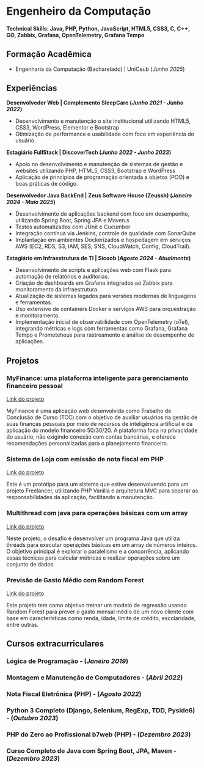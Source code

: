 # Engenheiro da Computação

#### Technical Skills: Java, PHP, Python, JavaScript, HTML5, CSS3, C, C++, GO, Zabbix, Grafana, OpenTelemetry, Grafana Tempo

## Formação Acadêmica
- Engenharia da Computação (Bacharelado) | UniCeub (_Junho 2025_)
  
## Experiências
**Desenvolvedor Web | Complemento SleepCare (_Junho 2021 - Junho 2022_)**
- Desenvolvimento e manutenção o site institucional utilizando HTML5, CSS3, WordPress, Elementor e Bootstrap
- Otimização de performance e usabilidade com foco em experiência do usuário.

**Estagiário FullStack | DiscoverTech (_Junho 2022 - Junho 2023_)**
- Apoio no desenvolvimento e manutenção de sistemas de gestão e websites utilizando PHP, HTML5, CSS3, Bootstrap e WordPress
- Aplicação de princípios de programação orientada a objetos (POO) e boas práticas de código.
  
**Desenvolvedor Java BackEnd | Zeus Software House (Zeussh) (_Janeiro 2024 - Maio 2025_)**
- Desenvolvimento de aplicações backend com foco em desempenho, utilizando Spring Boot, Spring JPA e Maven.s
- Testes automatizados com JUnit e Cucumber
- Integração contínua via Jenkins, controle de qualidade com SonarQube
- Implantação em ambientes Dockerizados e hospedagem em serviços AWS (EC2, RDS, S3, IAM, SES, SNS, CloudWatch, Config, CloudTrail).

**Estagiário em Infraestrutura de TI | Sicoob (_Agosto 2024 - Atualmente_)**
- Desenvolvimento de scripts e aplicações web com Flask para automação de relatórios e auditorias.
- Criação de dashboards em Grafana integrados ao Zabbix para monitoramento da infraestrutura.
- Atualização de sistemas legados para versões modernas de linguagens e ferramentas.
- Uso extensivo de containers Docker e serviços AWS para orquestração e monitoramento. 
- Implementação inicial de observabilidade com OpenTelemetry (oTel), integrando métricas e logs com ferramentas como Grafana, Grafana Tempo e Prometeheus para rastreamento e análise de desempenho de aplicações.


## Projetos

### MyFinance: uma plataforma inteligente para gerenciamento financeiro pessoal
[Link do projeto](https://github.com/pedro-rods/myFinance)

MyFinance é uma aplicação web desenvolvida como Trabalho de Conclusão de Curso (TCC) com o objetivo de auxiliar usuários na gestão de suas finanças pessoais por meio de recursos de inteligência artificial e da aplicação do modelo financeiro 50/30/20. A plataforma foca na privacidade do usuário, não exigindo conexão com contas bancárias, e oferece recomendações personalizadas para o planejamento financeiro.


### Sistema de Loja com emissão de nota fiscal em PHP
[Link do projeto](https://github.com/pedro-rods/Prototipo-nfephp)

Este é um protótipo para um sistema que estive desenvolvendo para um projeto Freelancer, utilizando PHP Vanilla e arquitetura MVC para separar as responsabilidades da aplicação, facilitando a manutenção. 


### Multithread com java para operações básicas com um array
[Link do projeto](https://github.com/pedro-rods/Trabalho-java)

Neste projeto, o desafio é desenvolver um programa Java que utiliza threads para executar operações básicas em um array de números inteiros. O objetivo principal é explorar o paralelismo e a concorrência, aplicando essas técnicas para calcular métricas e realizar operações sobre um conjunto de dados.

### Previsão de Gasto Médio com Random Forest
[Link do projeto](https://github.com/pedro-rods/Projeto-dados-python)

Este projeto tem como objetivo treinar um modelo de regressão usando Random Forest para prever o gasto mensal médio de um novo cliente com base em características como renda, idade, limite de crédito, escolaridade, entre outras.

## Cursos extracurriculares

### Lógica de Programação - (_Janeiro 2019_)
### Montagem e Manutenção de Computadores - (_Abril 2022_)
### Nota Fiscal Eletrônica (PHP) - (_Agosto 2022_)
### Python 3 Completo (Django, Selenium, RegExp, TDD, Pyside6) - (_Outubro 2023_)
### PHP do Zero ao Profissional b7web (PHP) - (_Dezembro 2023_)
###  Curso Completo de Java com Spring Boot, JPA, Maven - (_Dezembro 2023_)

